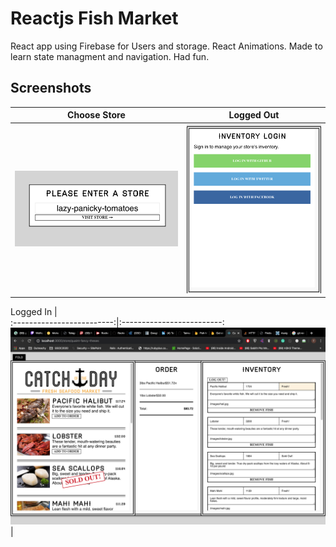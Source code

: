 # Reactjs Fish Market
React app using Firebase for Users and storage. React Animations. Made to learn state managment and navigation. Had fun.




## Screenshots

Choose Store                  |  Logged Out 
:-------------------------:|:-------------------------:
![NEP](screenshots/ChooseStore.png?raw=true "NEP") |  ![NEP](screenshots/LoggedOut.png?raw=true "NEP")


Logged In        |  
:-------------------------:|:-------------------------:
![NEP](screenshots/LoggedIn.png?raw=true "NEP")|  
